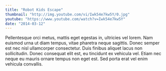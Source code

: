 ```yaml
---
title: "Robot Kids Escape"
thumbnail: "http://img.youtube.com/vi/Iwk54e7kw5Y/0.jpg"
youtube: "https://www.youtube.com/watch?v=Iwk54e7kw5Y"
date: "2014-03-12"
---
```


Pellentesque orci metus, mattis eget egestas in, ultricies vel
lorem. Nam euismod urna ut diam tempus, vitae pharetra neque
sagittis. Donec semper est nec nisl ullamcorper consectetur. Duis
finibus aliquet lacus non sollicitudin. Donec consequat elit est, eu
tincidunt ex vehicula vel. Etiam nec neque eu mauris ornare tempus non
eget est. Sed porta erat vel enim vehicula convallis.
